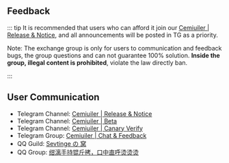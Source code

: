 ## Feedback

::: tip It is recommended that users who can afford it join our [Cemiuiler | Release & Notice](https://t.me/s/cemiuiler_release), and all announcements will be posted in TG as a priority.

Note: The exchange group is only for users to communication and feedback bugs, the group questions and can not guarantee 100% solution. **Inside the group, illegal content is prohibited**, violate the law directly ban.

:::
## User Communication

- Telegram Channel: [Cemiuiler | Release & Notice](https://t.me/s/cemiuiler_release)
- Telegram Channel: [Cemiuiler | Beta](https://t.me/s/cemiuiler_beta)
- Telegram Channel: [Cemiuiler | Canary Verify](https://t.me/s/cemiuiler_canary_verify)
- Telegram Group: [Cemiuiler | Chat & Feedback](https://t.me/cemiuiler_chatfree)
- QQ Guild: [Sevtinge の 窝](https://pd.qq.com/s/35ooe0ssj)
- QQ Group: [绀漓手持锟斤拷，口中直呼烫烫烫](https://jq.qq.com/?_wv=1027&k=TedCJq8V)
